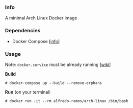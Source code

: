 ### Info

A minimal Arch Linux Docker image

### Dependencies

- Docker Compose [[info](https://docs.docker.com/compose/install/)]

### Usage

Note: `docker.service` must be already running [[wiki](https://wiki.archlinux.org/index.php/Docker)]

**Build**

```
# docker-compose up --build --remove-orphans
```

**Run** (on your terminal)

```
# docker run -it --rm alfredo-ramos/arch-linux /bin/bash
```
